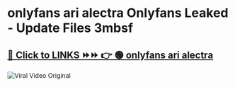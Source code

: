 
 # onlyfans ari alectra Onlyfans Leaked - Update Files 3mbsf

## <h2><a href="https://clipsfans.com/onlyfans_ari_alectra&ref=git">🔗 Click to LINKS ⏩⏩ 👉 🟢 onlyfans ari alectra </a></h2>

<a href="https://clipsfans.com/onlyfans_ari_alectra&ref=git" rel="nofollow" data-target="animated-image.originalLink"><img src="https://i.ibb.co.com/xMMVF88/686577567.gif" alt="Viral Video Original" style="max-width: 100%; display: inline-block;" data-target="animated-image.originalImage"></a>

